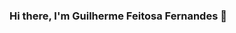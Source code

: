 ### Hi there, I'm Guilherme Feitosa Fernandes 👋

<!--
#### About
I'm a Web Developer. And I'm studying web development at [rocketseat](htts://rocketseat.com.br).

#### Current Stack

- 🔭 main language: 'javaScript'
- 🌱 Backend: 'Nodejs'
- 👯 Frontend: 'Reactjs', 'HTML', 'CSS', 'javaScript'
- 🤔 Layout Design: 'Figma'
- 💬 Version Code Control: 'Git', 'github'
- 📫 Tools: 'VS Code', 'Markdown'
- 😄 I'm mostly active within the 'Rocketseat Community'
-->
